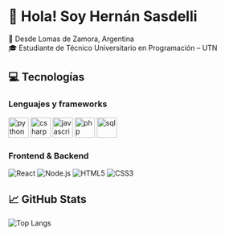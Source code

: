 # 👋 Hola! Soy Hernán Sasdelli

📍 Desde Lomas de Zamora, Argentina  
🎓 Estudiante de Técnico Universitario en Programación – UTN  

## 💻 Tecnologías

### Lenguajes y frameworks

<p align="left">
  <img src="https://cdn.jsdelivr.net/gh/devicons/devicon/icons/python/python-original.svg" alt="python" width="40"/>
  <img src="https://cdn.jsdelivr.net/gh/devicons/devicon/icons/csharp/csharp-original.svg" alt="csharp" width="40"/>
  <img src="https://cdn.jsdelivr.net/gh/devicons/devicon/icons/javascript/javascript-original.svg" alt="javascript" width="40"/>
  <img src="https://cdn.jsdelivr.net/gh/devicons/devicon/icons/php/php-original.svg" alt="php" width="40"/>
  <img src="https://cdn.jsdelivr.net/gh/devicons/devicon/icons/mysql/mysql-original.svg" alt="sql" width="40"/>
</p>

### Frontend & Backend

![React](https://img.shields.io/badge/React-20232A?style=flat&logo=react&logoColor=61DAFB)
![Node.js](https://img.shields.io/badge/Node.js-43853D?style=flat&logo=node.js&logoColor=white)
![HTML5](https://img.shields.io/badge/HTML5-E34F26?style=flat&logo=html5&logoColor=white)
![CSS3](https://img.shields.io/badge/CSS3-1572B6?style=flat&logo=css3&logoColor=white)



## 📈 GitHub Stats

![Top Langs](https://github-readme-stats.vercel.app/api/top-langs/?username=HernanSasdelli&layout=compact&theme=dark)


